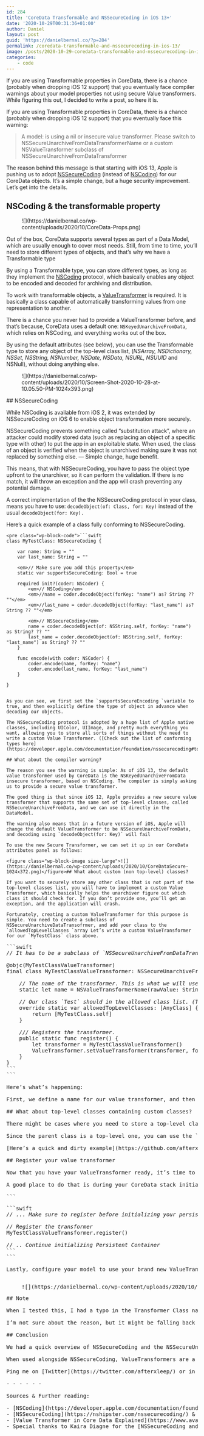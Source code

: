 ```yaml
---
id: 284
title: 'CoreData Transformable and NSSecureCoding in iOS 13+'
date: '2020-10-29T00:31:36+01:00'
author: Daniel
layout: post
guid: 'https://danielbernal.co/?p=284'
permalink: /coredata-transformable-and-nssecurecoding-in-ios-13/
image: /posts/2020-10-29-coredata-transformable-and-nssecurecoding-in-ios-13/CoreDataSecure.png
categories:
    - code
---
```


If you are using Transformable properties in CoreData, there is a chance (probably when dropping iOS 12 support) that you eventually face compiler warnings about your model properties not using secure Value transformers. While figuring this out, I decided to write a post, so here it is.<!--more-->

If you are using Transformable properties in CoreData, there is a chance (probably when dropping iOS 12 support) that you eventually face this warning:

> A model: is using a nil or insecure value transformer. Please switch to NSSecureUnarchiveFromDataTransformerName or a custom NSValueTransformer subclass of NSSecureUnarchiveFromDataTransformer

The reason behind this message is that starting with iOS 13, Apple is pushing us to adopt [NSSecureCoding](https://developer.apple.com/documentation/foundation/nssecurecoding) (instead of [NSCoding](https://developer.apple.com/documentation/foundation/nscoding)) for our CoreData objects. It’s a simple change, but a huge security improvement. Let’s get into the details.

## NSCoding &amp; the transformable property

<div class="wp-block-image is-style-default"><figure class="alignleft size-large is-resized">![](https://danielbernal.co/wp-content/uploads/2020/10/CoreData-Props.png)</figure></div>Out of the box, CoreData supports several types as part of a Data Model, which are usually enough to cover most needs. Still, from time to time, you’ll need to store different types of objects, and that’s why we have a Transformable type

By using a Transformable type, you can store different types, as long as they implement the [NSCoding](https://developer.apple.com/documentation/foundation/nscoding) protocol, which basically enables any object to be encoded and decoded for archiving and distribution.

To work with transformable objects, a [ValueTransformer](https://developer.apple.com/documentation/foundation/valuetransformer) is required. It is basically a class capable of automatically transforming values from one representation to another.

There is a chance you never had to provide a ValueTransformer before, and that’s because, CoreData uses a default one: `NSKeyedUnarchiveFromData`, which relies on NSCoding, and everything works out of the box.

By using the default attributes (see below), you can use the Transformable type to store any object of the top-level class list, (*NSArray,* *NSDictionary,* *NSSet,* *NSString,* *NSNumber,* *NSDate,* *NSData,* *NSURL,* *NSUUID* and NSNull), without doing anything else.

<figure class="wp-block-image size-large">![](https://danielbernal.co/wp-content/uploads/2020/10/Screen-Shot-2020-10-28-at-10.05.50-PM-1024x393.png)</figure>## NSSecureCoding

While NSCoding is available from iOS 2, it was extended by NSSecureCoding on iOS 6 to enable object transformation more securely.

NSSecureCoding prevents something called “substitution attack”, where an attacker could modify stored data (such as replacing an object of a specific type with other) to put the app in an exploitable state. When used, the class of an object is verified when the object is unarchived making sure it was not replaced by something else. — Simple change, huge benefit.

This means, that with NSSecureCoding, you have to pass the object type upfront to the unarchiver, so it can perform the validation. If there is no match, it will throw an exception and the app will crash preventing any potential damage.

A correct implementation of the the NSSecureCoding protocol in your class, means you have to use: `decodeObject(of: Class, for: Key)` instead of the usual `decodeObject(for: Key).`

Here’s a quick example of a class fully conforming to NSSecureCoding.

```
<pre class="wp-block-code">```swift
class MyTestClass: NSSecureCoding {

    var name: String = ""
    var last_name: String = ""

    <em>// Make sure you add this property</em>
    static var supportsSecureCoding: Bool = true

    required init?(coder: NSCoder) {
        <em>// NSCoding</em>
        <em>//name = coder.decodeObject(forKey: "name") as? String ?? ""</em>
        <em>//last_name = coder.decodeObject(forKey: "last_name") as? String ?? ""</em>

        <em>// NSSecureCoding</em>
        name = coder.decodeObject(of: NSString.self, forKey: "name") as String? ?? ""
        last_name = coder.decodeObject(of: NSString.self, forKey: "last_name") as String? ?? ""
    }

    func encode(with coder: NSCoder) {
        coder.encode(name, forKey: "name")
        coder.encode(last_name, forKey: "last_name")
    }

}
```
```

As you can see, we first set the `supportsSecureEncoding `variable to true, and then explicitly define the type of object in advance when decoding our objects.

The NSSecureCoding protocol is adopted by a huge list of Apple native classes, including UIColor, UIImage, and pretty much everything you want, allowing you to store all sorts of things without the need to write a custom Value Transformer. ([Check out the list of conforming types here](https://developer.apple.com/documentation/foundation/nssecurecoding#topics)),

## What about the compiler warning?

The reason you see the warning is simple: As of iOS 13, the default value transformer used by CoreData is the NSKeyedUnarchiveFromData insecure transformer, based on NSCoding. The compiler is simply asking us to provide a secure value transformer.

The good thing is that since iOS 12, Apple provides a new secure value transformer that supports the same set of top-level classes, called NSSecureUnarchiveFromData, and we can use it directly in the DataModel.

The warning also means that in a future version of iOS, Apple will change the default ValueTransformer to be NSSecureUnarchiveFromData, and decoding using `decodeObject(for: Key)` will fail

To use the new Secure Transformer, we can set it up in our CoreData attributes panel as follows:

<figure class="wp-block-image size-large">![](https://danielbernal.co/wp-content/uploads/2020/10/CoreDataSecure-1024x372.png)</figure>## What about custom (non top-level) classes?

If you want to securely store any other class that is not part of the top-level classes list, you will have to implement a custom Value Transformer, which basically helps the unarchiver figure out which class it should check for. If you don’t provide one, you’ll get an exception, and the application will crash.

Fortunately, creating a custom ValueTransformer for this purpose is simple. You need to create a subclass of NSSecureUnarchiveDataTransofrmer, and add your class to the `allowedTopLevelClasses `array Let’s write a custom ValueTransformer for our `MyTestClass` class above.

```
<pre class="wp-block-code">```swift
<em>// It has to be a subclass of `NSSecureUnarchiveFromDataTransformer` and we need to expose it to ObjC.</em>

@objc(MyTestClassValueTransformer)
final class MyTestClassValueTransformer: NSSecureUnarchiveFromDataTransformer {

    <em>// The name of the transformer. This is what we will use to register the transformer `ValueTransformer.setValueTrandformer(_"forName:)`.</em>
    static let name = NSValueTransformerName(rawValue: String(describing: MyTestClassValueTransformer.self))

    <em>// Our class `Test` should in the allowed class list. (This is what the unarchiver uses to check for the right class)</em>
    override static var allowedTopLevelClasses: [AnyClass] {
        return [MyTestClass.self]
    }

    <em>/// Registers the transformer.</em>
    public static func register() {
        let transformer = MyTestClassValueTransformer()
        ValueTransformer.setValueTransformer(transformer, forName: name)
    }
}
```
```

Here’s what’s happening:

First, we define a name for our value transformer, and then we define a list of classes that would be allowed, which is what the unarchiver uses to validate that the class is correct, and lastly, we create a `register()` method that will allow us to register the new value transformer during CoreData initialization.

## What about top-level classes containing custom classes?

There might be cases where you need to store a top-level class, containing custom classes. An NSArray of MyCustomClass or \[MyCustomClass\] is a good example.

Since the parent class is a top-level one, you can use the `NSSecureUnarchiveFromData` transformer as long as you implement SecureCoding in your inner classes.  
  
[Here’s a quick and dirty example](https://github.com/afterxleep/CoreDataCustomClass) covering this particular case.

## Register your value transformer

Now that you have your ValueTransformer ready, it’s time to put it to work, but ValueTransformers are rarely initialized by hand. Instead, we have to explicitly register it to make it available to our CoreData model.

A good place to do that is during your CoreData stack initialization, but make sure you do it before setting up your Persistent Container.

```
<pre class="wp-block-code">```swift
<em>// ... Make sure to register before initializing your persistent container</em>

<em>// Register the transformer</em>
MyTestClassValueTransformer.register()

<em>// .. Continue initializing Persistent Container</em>
```
```

Lastly, configure your model to use your brand new ValueTransformer as follows:

<figure class="wp-block-image size-large">![](https://danielbernal.co/wp-content/uploads/2020/10/CoreDataCustomVT-1024x381.png)</figure>## Note

When I tested this, I had a typo in the Transformer Class name on the Core Data Model. The Xcode warning disappeared, but everything seemed to work fine in the app (although the transformer was never used).

I’m not sure about the reason, but it might be falling back to NSCoding silently, which might be bad in the future, so test properly!

## Conclusion

We had a quick overview of NSSecureCoding and the NSSecureUnarchiverValueTransformer to ensure your apps and data are more secure.

When used alongside NSSecureCoding, ValueTransformers are a speedy way to store your data safely. Still, they are also a powerful way to perform custom transformations to your data before or after it is stored in your data stack. If you are interested in reading a bit more about writing your own, more advanced ValueTransformers, check out this post by [Antoine van der Lee](https://www.avanderlee.com/swift/valuetransformer-core-data/).

Ping me on [Twitter](https://twitter.com/afterxleep/) or in the form below if you have any questions or comments!

- - - - - -

Sources &amp; Further reading:

- [NSCoding](https://developer.apple.com/documentation/foundation/nscoding) &amp;[ ](https://developer.apple.com/documentation/foundation/nscoding)[NSSecureCoding ](https://developer.apple.com/documentation/foundation/nssecurecoding)&amp; [NSKeyedUnarchiver](https://developer.apple.com/documentation/foundation/nskeyedunarchiver)| Apple Docs
- [NSSecureCoding](https://nshipster.com/nssecurecoding/) &amp; [ValueTransformer](https://nshipster.com/valuetransformer/) | NSHipster
- [Value Transformer in Core Data Explained](https://www.avanderlee.com/swift/valuetransformer-core-data/) | SwiftLee
- Special thanks to Kaira Diagne for the [NSSecureCoding and transformable properties in Core Data](https://www.kairadiagne.com/2020/01/13/nssecurecoding-and-transformable-properties-in-core-data.html) post that inspired me to read more and write a little on this.